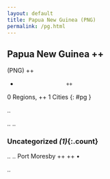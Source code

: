 ```yaml
---
layout: default
title: Papua New Guinea (PNG)
permalink: /pg.html
---
```



## Papua New Guinea   ++
(PNG)  ++
-                     ++
0 Regions, ++
1 Cities
{: #pg }

.. 




.. 
.. 


### Uncategorized _(1)_{:.count}


..
..
Port Moresby  ++
 ++
•




.. 
 
